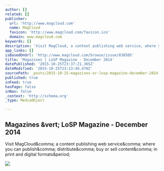 ```yaml
---
author: []
related: []
publisher:
  url: 'http://www.magcloud.com'
  name: MagCloud
  favicon: 'http://www.magcloud.com/favicon.ico'
  domain: www.magcloud.com
keywords: []
description: 'Visit MagCloud, a content publishing web service, where you can publish, distribute, buy or sell content, in print and digital formats.'
app_links: []
isBasedOnUrl: 'http://www.magcloud.com/browse/issue/838505'
title: 'Magazines | LoSP Magazine - December 2014'
datePublished: '2015-10-25T23:37:21.365Z'
dateModified: '2015-10-25T23:13:49.470Z'
sourcePath: _posts/2015-10-25-magazines-or-losp-magazine-december-2014.md
published: true
inFeed: true
hasPage: false
inNav: false
_context: 'http://schema.org'
_type: MediaObject

---
```

<article style=""><h1>Magazines &amp;vert; LoSP Magazine - December 2014</h1><p>Visit MagCloud&amp;comma; a content publishing web service&amp;comma; where you can publish&amp;comma; distribute&amp;comma; buy or sell content&amp;comma; in print and digital formats&amp;period;</p><img src="https://s3.amazonaws.com/storage5.magcloud.com/image/8a3c3908bab3f4448b9e30c1871dea2d.jpg" /></article>